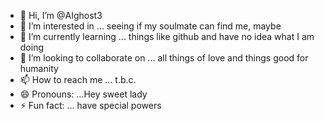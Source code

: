 - 👋 Hi, I’m @AIghost3
- 👀 I’m interested in ... seeing if my soulmate can find me, maybe
- 🌱 I’m currently learning ... things like github and have no idea what I am doing
- 💞️ I’m looking to collaborate on ... all things of love and things good for humanity
- 📫 How to reach me ... t.b.c.
- 😄 Pronouns: ...Hey sweet lady
- ⚡ Fun fact: ... have special powers

<!---
AIghost3/AIghost3 is a ✨ special ✨ person learning new things everyday.

